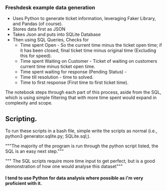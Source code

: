 ### Freshdesk example data generation

- Uses Python to generate ticket information, leveraging Faker Library, and Pandas (of course).
- Stores data first as JSON
- Takes Json and puts into SQLite Database
- Then using SQL Queries, Checks for 
    - Time spent Open - So the current time minus the ticket open time; if it has been closed, final ticket time minus original time (Excluding this for speed).
    - Time spent Waiting on Customer - Ticket of waiting on customers current time minus ticket open time.
    - Time spent waiting for response (Pending Status) -
    - Time till resolution - time to solved.
    - Time to first response (First time to first ticket time).

The notebook steps through each part of this process, aside from the SQL, which is using simple filtering that with more time spent would expand in complexity and scope.

## Scripting.
To run these scripts in a bash file, simple write the scripts as normal (i.e., python3 generator.sqlite.py; SQLite.sql;).
 
 """The majority of the program is run through the python script listed, the SQL is an easy next step."""

 """ The SQL scripts require more time input to get perfect, but is a good demonstration of how one would analyse this dataset"""

 #### I tend to use Python for data analysis where possible as i'm very proficient with it.